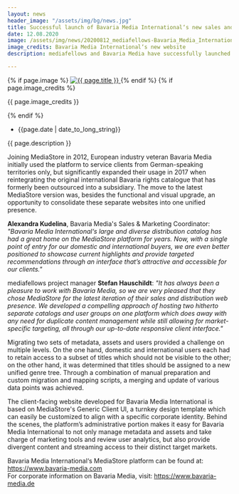 ```yaml
---
layout: news
header_image: "/assets/img/bg/news.jpg"
title: Successful launch of Bavaria Media International‘s new sales and distribution website
date: 12.08.2020
image: /assets/img/news/20200812_mediafellows-Bavaria_Media_International_Press_Release.jpg
image_credits: Bavaria Media International‘s new website
description: mediafellows and Bavaria Media have successfully launched Bavaria Media International‘s new sales and distribution website by leveraging the latest version of the MediaStore platform, a cloud-based solution focusing on catalog and asset management and tailored client-facing sales platforms featuring state-of-the-art video streaming, easy-to-use marketing tools and granular access controls.

---
```


<div class="row">
    <div class="col-xl-4 col-lg-4 col-md-12">
        <div class="s-details-img mb-30">
          {% if page.image %}
          <a href="{{ page.image }}" class="view">
            <img src="{{ page.image }}" class="border" alt="{{ page.title }}">  
          </a>
          {% endif %}
          {% if page.image_credits %}
          <p>{{ page.image_credits }}</p>
          {% endif %}
        </div>
    </div>
    <div class="col-xl-8 col-lg-8 col-md-12">
        <div class="service-details mb-40">
          <div class="meta-info">
              <ul>
                  <li class="posts-time">{{page.date | date_to_long_string}}</li>
              </ul>
          </div>
          <p>{{ page.description }}</p>
          <p>
Joining MediaStore in 2012, European industry veteran Bavaria Media initially used the platform to service clients from German-speaking territories only, but significantly expanded their usage in 2017 when reintegrating the original international Bavaria rights catalogue that has formerly been outsourced into a subsidiary. The move to the latest MediaStore version was, besides the functional and visual upgrade, an opportunity to consolidate these separate websites into one unified presence.</p>
        </div>
    </div>
</div>
<div class="row">
    <div class="col-xl-12 col-lg-12">
        <div class="service-details mb-40">
          <p>
<strong>Alexandra Kudelina</strong>, Bavaria Media's Sales & Marketing Coordinator: <i>"Bavaria Media International‘s large and diverse distribution catalog has had a great home on the MediaStore platform for years. Now, with a single point of entry for our domestic and international buyers, we are even better positioned to showcase current highlights and provide targeted recommendations through an interface that’s attractive and accessible for our clients."</i>
          </p>
          <p>
mediafellows project manager <strong>Stefan Hauschildt</strong>: <i>"It has always been a pleasure to work with Bavaria Media, so we are very pleased that they chose MediaStore for the latest iteration of their sales and distribution web presence. We developed a compelling approach of hosting two hitherto separate catalogs and user groups on one platform which does away with any need for duplicate content management while still allowing for market-specific targeting, all through our up-to-date responsive client interface."</i>
          </p>
          <p>
Migrating two sets of metadata, assets and users provided a challenge on multiple levels. On the one hand, domestic and international users each had to retain access to a subset of titles which should not be visible to the other; on the other hand, it was determined that titles should be assigned to a new unified genre tree. Through a combination of manual preparation and custom migration and mapping scripts, a merging and update of various data points was achieved.
          </p>
          <p>
The client-facing website developed for Bavaria Media International is based on MediaStore's Generic Client UI, a turnkey design template which can easily be customized to align with a specific corporate identity. Behind the scenes, the platform’s administrative portion makes it easy for Bavaria Media International to not only manage metadata and assets and take charge of marketing tools and review user analytics, but also provide divergent content and streaming access to their distinct target markets.
          </p>
          <p>
Bavaria Media International‘s MediaStore platform can be found at: <a href="https://www.bavaria-media.com" target="blank">https://www.bavaria-media.com</a> 
          <br>
For corporate information on Bavaria Media, visit: <a href="https://www.bavaria-media.de" target="blank">https://www.bavaria-media.de</a>
          </p>
        </div>
    </div>
</div>
